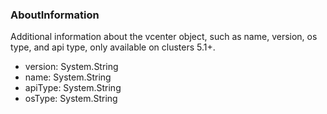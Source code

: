 ### AboutInformation
Additional information about the vcenter object, such as name, version, os type, and api type, only available on clusters 5.1+.

- version: System.String
- name: System.String
- apiType: System.String
- osType: System.String
